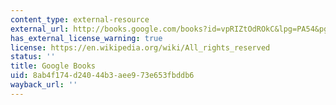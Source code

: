 ```yaml
---
content_type: external-resource
external_url: http://books.google.com/books?id=vpRIZtOdROkC&lpg=PA54&pg=PA54#v=onepage&q&f=false
has_external_license_warning: true
license: https://en.wikipedia.org/wiki/All_rights_reserved
status: ''
title: Google Books
uid: 8ab4f174-d240-44b3-aee9-73e653fbddb6
wayback_url: ''
---
```

